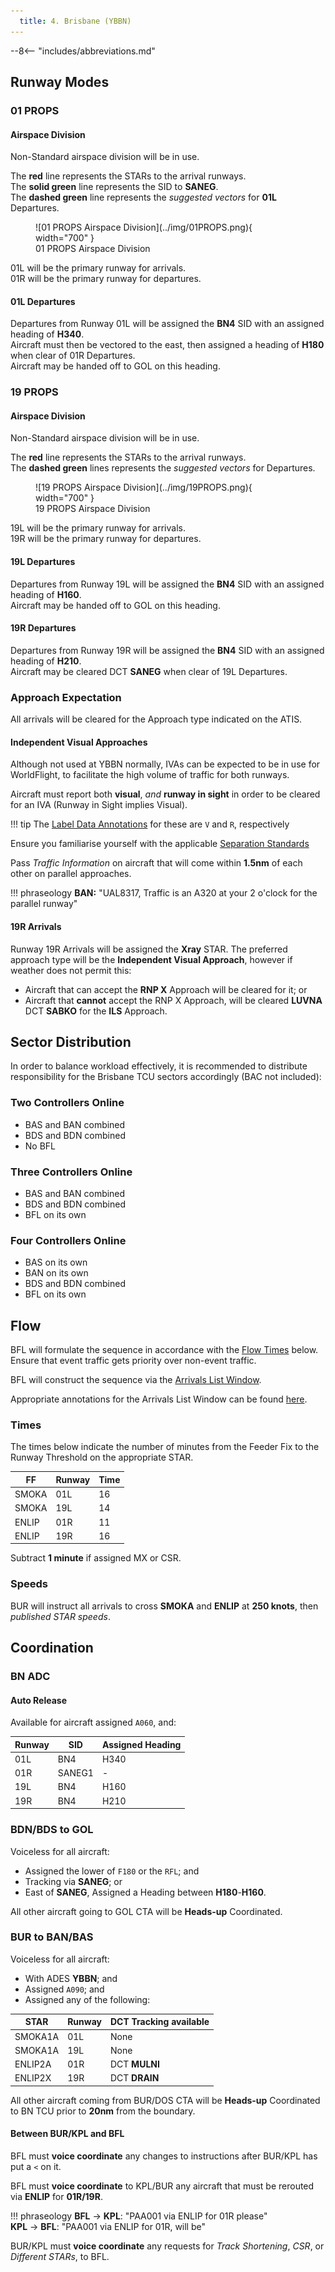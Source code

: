 ```yaml
---
  title: 4. Brisbane (YBBN)
---
```


--8<-- "includes/abbreviations.md"

## Runway Modes
### 01 PROPS
#### Airspace Division
Non-Standard airspace division will be in use.

The **red** line represents the STARs to the arrival runways.  
The **solid green** line represents the SID to **SANEG**.  
The **dashed green** line represents the *suggested vectors* for **01L** Departures.

<figure markdown>
![01 PROPS Airspace Division](../img/01PROPS.png){ width="700" }
  <figcaption>01 PROPS Airspace Division</figcaption>
</figure>

01L will be the primary runway for arrivals.  
01R will be the primary runway for departures.

#### 01L Departures
Departures from Runway 01L will be assigned the **BN4** SID with an assigned heading of **H340**.  
Aircraft must then be vectored to the east, then assigned a heading of **H180** when clear of 01R Departures.  
Aircraft may be handed off to GOL on this heading.

### 19 PROPS
#### Airspace Division
Non-Standard airspace division will be in use.

The **red** line represents the STARs to the arrival runways.  
The **dashed green** lines represents the *suggested vectors* for Departures.

<figure markdown>
![19 PROPS Airspace Division](../img/19PROPS.png){ width="700" }
  <figcaption>19 PROPS Airspace Division</figcaption>
</figure>

19L will be the primary runway for arrivals.  
19R will be the primary runway for departures.

#### 19L Departures
Departures from Runway 19L will be assigned the **BN4** SID with an assigned heading of **H160**.  
Aircraft may be handed off to GOL on this heading.

#### 19R Departures
Departures from Runway 19R will be assigned the **BN4** SID with an assigned heading of **H210**.  
Aircraft may be cleared DCT **SANEG** when clear of 19L Departures.

### Approach Expectation
All arrivals will be cleared for the Approach type indicated on the ATIS.

#### Independent Visual Approaches
Although not used at YBBN normally, IVAs can be expected to be in use for WorldFlight, to facilitate the high volume of traffic for both runways.

Aircraft must report both **visual**, *and* **runway in sight** in order to be cleared for an IVA (Runway in Sight implies Visual).

!!! tip
    The [Label Data Annotations](../../../../../../client/annotations/#miscellaneous) for these are `V` and `R`, respectively

Ensure you familiarise yourself with the applicable [Separation Standards](../../../../../../separation-standards/parallelapps/#independent-visual-approaches)

Pass *Traffic Information* on aircraft that will come within **1.5nm** of each other on parallel approaches.

!!! phraseology
    **BAN:** "UAL8317, Traffic is an A320 at your 2 o'clock for the parallel runway"

#### 19R Arrivals
Runway 19R Arrivals will be assigned the **Xray** STAR. The preferred approach type will be the **Independent Visual Approach**, however if weather does not permit this:

- Aircraft that can accept the **RNP X** Approach will be cleared for it; or
- Aircraft that **cannot** accept the RNP X Approach, will be cleared **LUVNA** DCT **SABKO** for the **ILS** Approach.

## Sector Distribution
In order to balance workload effectively, it is recommended to distribute responsibility for the Brisbane TCU sectors accordingly (BAC not included):

### Two Controllers Online

- BAS and BAN combined
- BDS and BDN combined
- No BFL

### Three Controllers Online

- BAS and BAN combined
- BDS and BDN combined
- BFL on its own

### Four Controllers Online

- BAS on its own
- BAN on its own
- BDS and BDN combined
- BFL on its own

## Flow
BFL will formulate the sequence in accordance with the [Flow Times](#times) below. Ensure that event traffic gets priority over non-event traffic.

BFL will construct the sequence via the [Arrivals List Window](../../../../../../controller-skills/sequencing/#arrivals-list).

Appropriate annotations for the Arrivals List Window can be found [here](../../../../../../client/annotations/#sequencingflow).

### Times
The times below indicate the number of minutes from the Feeder Fix to the Runway Threshold on the appropriate STAR.

| FF | Runway | Time |
| ---------- | --- | --- |
| SMOKA      | 01L | 16 |
| SMOKA      | 19L | 14 |
| ENLIP    | 01R | 11 |
| ENLIP    | 19R | 16 |

Subtract **1 minute** if assigned MX or CSR.

### Speeds
BUR will instruct all arrivals to cross **SMOKA** and **ENLIP** at **250 knots**, then *published STAR speeds*.

## Coordination
### BN ADC
#### Auto Release
Available for aircraft assigned `A060`, and:

| Runway | SID | Assigned Heading |
| ---------- | --- | --- |
| 01L  | BN4 | H340 |
| 01R  | SANEG1 | - |
| 19L  | BN4 | H160 |
| 19R  | BN4 | H210 |

### BDN/BDS to GOL
Voiceless for all aircraft:

- Assigned the lower of `F180` or the `RFL`; and  
- Tracking via **SANEG**; or  
- East of **SANEG**, Assigned a Heading between **H180**-**H160**.

All other aircraft going to GOL CTA will be **Heads-up** Coordinated.

### BUR to BAN/BAS
Voiceless for all aircraft:

- With ADES **YBBN**; and  
- Assigned `A090`; and
- Assigned any of the following:

| STAR | Runway | DCT Tracking available |
| ---------- | --- | --- |
| SMOKA1A      | 01L | None |
| SMOKA1A      | 19L | None |
| ENLIP2A      | 01R | DCT **MULNI** |
| ENLIP2X      | 19R | DCT **DRAIN** |

All other aircraft coming from BUR/DOS CTA will be **Heads-up** Coordinated to BN TCU prior to **20nm** from the boundary.

#### Between BUR/KPL and BFL
BFL must **voice coordinate** any changes to instructions after BUR/KPL has put a `<` on it.

BFL must **voice coordinate** to KPL/BUR any aircraft that must be rerouted via **ENLIP** for **01R/19R**.

!!! phraseology
    <span class="hotline">**BFL** -> **KPL**</span>: "PAA001 via ENLIP for 01R please"  
    <span class="hotline">**KPL** -> **BFL**</span>: "PAA001 via ENLIP for 01R, will be"  

BUR/KPL must **voice coordinate** any requests for *Track Shortening*, *CSR*, or *Different STARs*, to BFL.